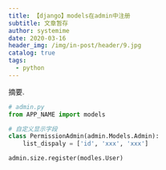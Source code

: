 ```yaml
---
title: 【django】models在admin中注册
subtitle: 文章暂存
author: systemime
date: 2020-03-16
header_img: /img/in-post/header/9.jpg
catalog: true
tags:
  - python
---
```

摘要.

<!-- more -->


```python
# admin.py
from APP_NAME import models

# 自定义显示字段
class PermissionAdmin(admin.Models.Admin):
    list_dispaly = ['id', 'xxx', 'xxx']

admin.size.register(modles.User)
```


